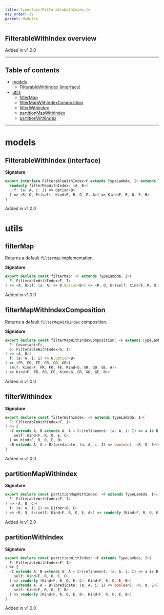 ```yaml
---
title: typeclass/FilterableWithIndex.ts
nav_order: 39
parent: Modules
---
```


## FilterableWithIndex overview

Added in v1.0.0

---

<h2 class="text-delta">Table of contents</h2>

- [models](#models)
  - [FilterableWithIndex (interface)](#filterablewithindex-interface)
- [utils](#utils)
  - [filterMap](#filtermap)
  - [filterMapWithIndexComposition](#filtermapwithindexcomposition)
  - [filterWithIndex](#filterwithindex)
  - [partitionMapWithIndex](#partitionmapwithindex)
  - [partitionWithIndex](#partitionwithindex)

---

# models

## FilterableWithIndex (interface)

**Signature**

```ts
export interface FilterableWithIndex<F extends TypeLambda, I> extends TypeClass<F> {
  readonly filterMapWithIndex: <A, B>(
    f: (a: A, i: I) => Option<B>
  ) => <R, O, E>(self: Kind<F, R, O, E, A>) => Kind<F, R, O, E, B>
}
```

Added in v1.0.0

# utils

## filterMap

Returns a default `filterMap` implementation.

**Signature**

```ts
export declare const filterMap: <F extends TypeLambda, I>(
  F: FilterableWithIndex<F, I>
) => <A, B>(f: (a: A) => O.Option<B>) => <R, O, E>(self: Kind<F, R, O, E, A>) => Kind<F, R, O, E, B>
```

Added in v1.0.0

## filterMapWithIndexComposition

Returns a default `filterMapWithIndex` composition.

**Signature**

```ts
export declare const filterMapWithIndexComposition: <F extends TypeLambda, G extends TypeLambda, I>(
  F: Covariant<F>,
  G: FilterableWithIndex<G, I>
) => <A, B>(
  f: (a: A, i: I) => O.Option<B>
) => <FR, FO, FE, GR, GO, GE>(
  self: Kind<F, FR, FO, FE, Kind<G, GR, GO, GE, A>>
) => Kind<F, FR, FO, FE, Kind<G, GR, GO, GE, B>>
```

Added in v1.0.0

## filterWithIndex

**Signature**

```ts
export declare const filterWithIndex: <F extends TypeLambda, I>(
  F: FilterableWithIndex<F, I>
) => {
  <C extends A, B extends A, A = C>(refinement: (a: A, i: I) => a is B): <R, O, E>(
    self: Kind<F, R, O, E, C>
  ) => Kind<F, R, O, E, B>
  <B extends A, A = B>(predicate: (a: A, i: I) => boolean): <R, O, E>(self: Kind<F, R, O, E, B>) => Kind<F, R, O, E, B>
}
```

Added in v1.0.0

## partitionMapWithIndex

**Signature**

```ts
export declare const partitionMapWithIndex: <F extends TypeLambda, I>(
  F: FilterableWithIndex<F, I>
) => <A, B, C>(
  f: (a: A, i: I) => Either<B, C>
) => <R, O, E>(self: Kind<F, R, O, E, A>) => readonly [Kind<F, R, O, E, B>, Kind<F, R, O, E, C>]
```

Added in v1.0.0

## partitionWithIndex

**Signature**

```ts
export declare const partitionWithIndex: <F extends TypeLambda, I>(
  F: FilterableWithIndex<F, I>
) => {
  <C extends A, B extends A, A = C>(refinement: (a: A, i: I) => a is B): <R, O, E>(
    self: Kind<F, R, O, E, C>
  ) => readonly [Kind<F, R, O, E, C>, Kind<F, R, O, E, B>]
  <B extends A, A = B>(predicate: (a: A, i: I) => boolean): <R, O, E>(
    self: Kind<F, R, O, E, B>
  ) => readonly [Kind<F, R, O, E, B>, Kind<F, R, O, E, B>]
}
```

Added in v1.0.0
